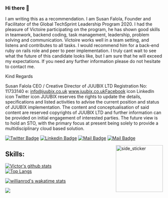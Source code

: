 ### Hi there 👋


   I am writing this as a recommendation. I am Susan Falola, Founder and Facilitator of the Global TechSprint Leadership Program 2020. I had the pleasure of Victoire participating on the program, he has shown good skills in teamwork, backend coding, task management, leadership, problem solving and communication. Victoire works well in a team setting, and listens and contributes to all tasks. I would recommend him for a back-end ruby on rails role and peer to peer implementation. I truly cant wait to see what the future of this candidate looks like, but I am sure that he will exceed my expectations. If you need any further information please do not hesitate to contact me.



Kind Regards


Susan Falola
CEO / Creative Director of JUUBIX LTD
​Registration No: 11733140
e: info@juubix.co.uk
www.juubix.co.ukFacebook icon LinkedIn icon Twitter icon
JUUBIX reserves the rights to update the details, specifications and listed activities to advise the current position and status of JUUBIX implementation. The content and conceptualisation of said content are reserved copyrights of JUUBIX LTD and further information can be provided on initial engagement of interested parties. The future view is to hold an STO, with the primary focus at present being solely to provide a multidisciplinary cloud based solution.

[![Twitter Badge](https://img.shields.io/badge/-@vic778?style=flat&labelColor=1ca0f1&logo=twitter&logoColor=white&link=https://twitter.com/VictoirBarh)](https://twitter.com/VictoirBarh) [![Linkedin Badge](https://img.shields.io/badge/-vic778-0e76a8?style=flat&labelColor=0e76a8&logo=linkedin&logoColor=white)](https://www.linkedin.com/in/victor-emmanuel-barh-a93900200/) [![Mail Badge](https://img.shields.io/badge/-@vic778-e84393?style=flat&labelColor=e84393&logo=instagram&logoColor=white)](https://www.instagram.com/victoire_barh/) [![Mail Badge](https://img.shields.io/badge/-vic778?style=flat&labelColor=c0392b&logo=gmail&logoColor=white)](mailto:victoiremmanuelbarh@gmail.com)


<img align="right" width=150px height=150px alt="side_sticker" src="https://media.giphy.com/media/TEnXkcsHrP4YedChhA/giphy.gif"/>


## Skills:
[![Victor's github stats](https://github-readme-stats.vercel.app/api?username=vic778&show_icons=true&theme=radical)](https://github.com/vic778/github-readme-stats) </br> [![Top Langs](https://github-readme-stats.vercel.app/api/top-langs/?username=vic778&show_icons=true&theme=radical&layout=compact)](https://github.com/vic778/github-readme-stats)

[![willianrod's wakatime stats](https://github-readme-stats.vercel.app/api/wakatime?username=@vic778)](https://github.com/anuraghazra/github-readme-stats)

![](https://komarev.com/ghpvc/?username=vic778&style=for-the-badge)

